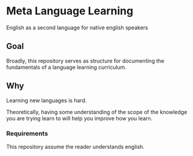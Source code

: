 # Meta Language Learning

English as a second language for native english speakers

## Goal

Broadly, this repository serves as structure for documenting the fundamentals of a language learning curriculum. 

## Why

Learning new languages is hard.

Theoretically, having some understanding of the scope of the knowledge you are trying learn to will help you improve how you learn.

### Requirements

This repository assume the reader understands english.
